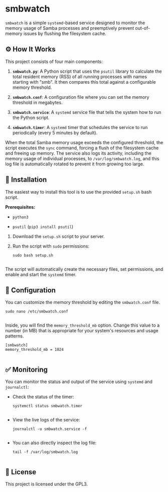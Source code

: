 # smbwatch

`smbwatch` is a simple `systemd`-based service designed to monitor the memory usage of Samba processes and preemptively prevent out-of-memory issues by flushing the filesystem cache.

## ⚙️ How It Works

This project consists of four main components:

1. **`smbwatch.py`**: A Python script that uses the `psutil` library to calculate the total resident memory (RSS) of all running processes with names starting with "smb". It then compares this total against a configurable memory threshold.

2. **`smbwatch.conf`**: A configuration file where you can set the memory threshold in megabytes.

3. **`smbwatch.service`**: A `systemd` service file that tells the system how to run the Python script.

4. **`smbwatch.timer`**: A `systemd` timer that schedules the service to run periodically (every 5 minutes by default).

When the total Samba memory usage exceeds the configured threshold, the script executes the `sync` command, forcing a flush of the filesystem cache and freeing up memory. The service also logs its activity, including the memory usage of individual processes, to `/var/log/smbwatch.log`, and this log file is automatically rotated to prevent it from growing too large.

## 🚀 Installation

The easiest way to install this tool is to use the provided `setup.sh` bash script.

**Prerequisites:**

* `python3`

* `psutil` (`pip3 install psutil`)

1. Download the `setup.sh` script to your server.

2. Run the script with `sudo` permissions:

   ```
   sudo bash setup.sh
   
   
   ```

The script will automatically create the necessary files, set permissions, and enable and start the `systemd` timer.

## 📝 Configuration

You can customize the memory threshold by editing the `smbwatch.conf` file.

```
sudo nano /etc/smbwatch.conf


```

Inside, you will find the `memory_threshold_mb` option. Change this value to a number (in MB) that is appropriate for your system's resources and usage patterns.

```
[smbwatch]
memory_threshold_mb = 1024


```

## ✅ Monitoring

You can monitor the status and output of the service using `systemd` and `journalctl`:

* Check the status of the timer:

  ```
  systemctl status smbwatch.timer
  
  
  ```

* View the live logs of the service:

  ```
  journalctl -u smbwatch.service -f
  
  
  ```

* You can also directly inspect the log file:

  ```
  tail -f /var/log/smbwatch.log
  
  
  ```

## 📜 License

This project is licensed under the GPL3.
